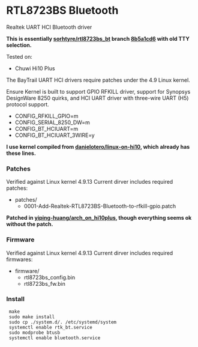 # RTL8723BS Bluetooth
Realtek UART HCI Bluetooth driver

**This is essentially [sorhtyre/rtl8723bs_bt](https://github.com/sorhtyre/rtl8723bs_bt) branch [8b5a1cd6](https://github.com/sorhtyre/rtl8723bs_bt/tree/8b5a1cd6) with old TTY selection.**

Tested on:
- Chuwi Hi10 Plus

The BayTrail UART HCI drivers require patches under the 4.9 Linux kernel.

Ensure Kernel is built to support GPIO RFKILL driver, support for Synopsys
DesignWare 8250 quirks, and HCI UART driver with three-wire UART (H5)
protocol support.

- CONFIG_RFKILL_GPIO=m
- CONFIG_SERIAL_8250_DW=m
- CONFIG_BT_HCIUART=m
- CONFIG_BT_HCIUART_3WIRE=y

**I use kernel compiled from [danielotero/linux-on-hi10](https://github.com/danielotero/linux-on-hi10), which already has these lines.**

### Patches
Verified against Linux kernel 4.9.13
Current dirver includes required patches:
- patches/
  - 0001-Add-Realtek-RTL8723BS-Bluetooth-to-rfkill-gpio.patch

**Patched in [yiping-huang/arch_on_hi10plus](https://github.com/yiping-huang/arch_on_hi10plus), though everything seems ok without the patch.**

### Firmware
Verified against Linux kernel 4.9.13
Current dirver includes required firmwares:
- firmware/
  - rtl8723bs_config.bin
  - rtl8723bs_fw.bin


### Install
```
 make
 sudo make install
 sudo cp ./system.d/. /etc/systemd/system
 systemctl enable rtk_bt.service
 sudo modprobe btusb
 systemctl enable bluetooth.service
 ```
